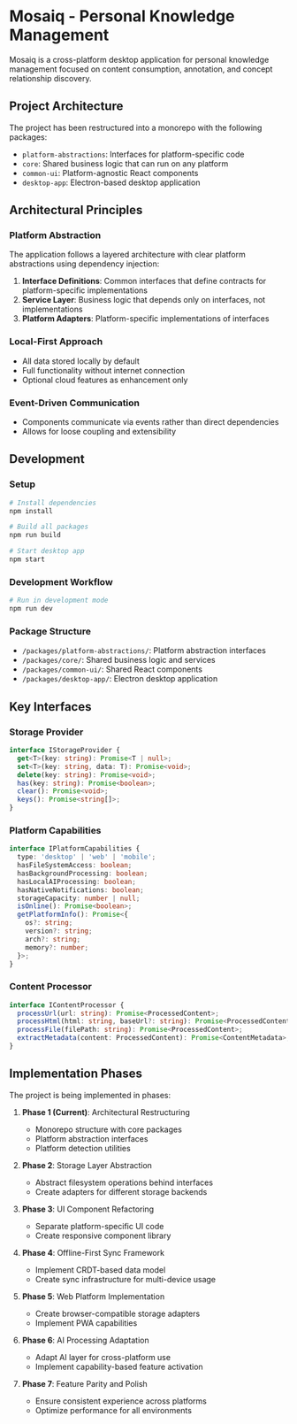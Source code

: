 # Mosaiq - Personal Knowledge Management

Mosaiq is a cross-platform desktop application for personal knowledge management focused on content consumption, annotation, and concept relationship discovery.

## Project Architecture

The project has been restructured into a monorepo with the following packages:

- `platform-abstractions`: Interfaces for platform-specific code
- `core`: Shared business logic that can run on any platform
- `common-ui`: Platform-agnostic React components
- `desktop-app`: Electron-based desktop application

## Architectural Principles

### Platform Abstraction

The application follows a layered architecture with clear platform abstractions using dependency injection:

1. **Interface Definitions**: Common interfaces that define contracts for platform-specific implementations
2. **Service Layer**: Business logic that depends only on interfaces, not implementations
3. **Platform Adapters**: Platform-specific implementations of interfaces

### Local-First Approach

- All data stored locally by default
- Full functionality without internet connection
- Optional cloud features as enhancement only

### Event-Driven Communication

- Components communicate via events rather than direct dependencies
- Allows for loose coupling and extensibility

## Development

### Setup

```bash
# Install dependencies
npm install

# Build all packages
npm run build

# Start desktop app
npm start
```

### Development Workflow

```bash
# Run in development mode
npm run dev
```

### Package Structure

- `/packages/platform-abstractions/`: Platform abstraction interfaces
- `/packages/core/`: Shared business logic and services
- `/packages/common-ui/`: Shared React components
- `/packages/desktop-app/`: Electron desktop application

## Key Interfaces

### Storage Provider

```typescript
interface IStorageProvider {
  get<T>(key: string): Promise<T | null>;
  set<T>(key: string, data: T): Promise<void>;
  delete(key: string): Promise<void>;
  has(key: string): Promise<boolean>;
  clear(): Promise<void>;
  keys(): Promise<string[]>;
}
```

### Platform Capabilities

```typescript
interface IPlatformCapabilities {
  type: 'desktop' | 'web' | 'mobile';
  hasFileSystemAccess: boolean;
  hasBackgroundProcessing: boolean;
  hasLocalAIProcessing: boolean;
  hasNativeNotifications: boolean;
  storageCapacity: number | null;
  isOnline(): Promise<boolean>;
  getPlatformInfo(): Promise<{
    os?: string;
    version?: string;
    arch?: string;
    memory?: number;
  }>;
}
```

### Content Processor

```typescript
interface IContentProcessor {
  processUrl(url: string): Promise<ProcessedContent>;
  processHtml(html: string, baseUrl?: string): Promise<ProcessedContent>;
  processFile(filePath: string): Promise<ProcessedContent>;
  extractMetadata(content: ProcessedContent): Promise<ContentMetadata>;
}
```

## Implementation Phases

The project is being implemented in phases:

1. **Phase 1 (Current)**: Architectural Restructuring
   - Monorepo structure with core packages
   - Platform abstraction interfaces
   - Platform detection utilities

2. **Phase 2**: Storage Layer Abstraction
   - Abstract filesystem operations behind interfaces
   - Create adapters for different storage backends

3. **Phase 3**: UI Component Refactoring
   - Separate platform-specific UI code
   - Create responsive component library

4. **Phase 4**: Offline-First Sync Framework
   - Implement CRDT-based data model
   - Create sync infrastructure for multi-device usage

5. **Phase 5**: Web Platform Implementation
   - Create browser-compatible storage adapters
   - Implement PWA capabilities

6. **Phase 6**: AI Processing Adaptation
   - Adapt AI layer for cross-platform use
   - Implement capability-based feature activation

7. **Phase 7**: Feature Parity and Polish
   - Ensure consistent experience across platforms
   - Optimize performance for all environments
